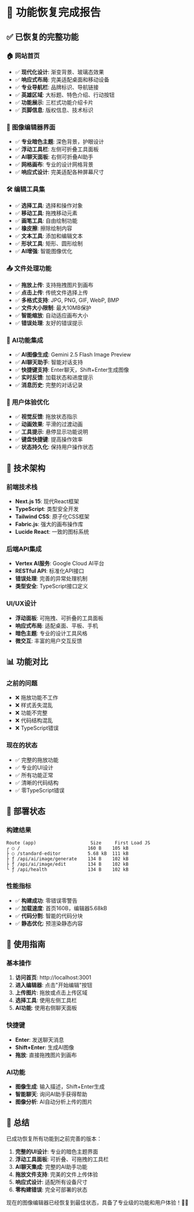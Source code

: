 # 🎨 功能恢复完成报告

## ✅ 已恢复的完整功能

### 🏠 **网站首页**
- ✅ **现代化设计**: 渐变背景、玻璃态效果
- ✅ **响应式布局**: 完美适配桌面和移动设备
- ✅ **专业导航栏**: 品牌标识、导航链接
- ✅ **英雄区域**: 大标题、特色介绍、行动按钮
- ✅ **功能展示**: 三栏式功能介绍卡片
- ✅ **页脚信息**: 版权信息、技术标识

### 🎨 **图像编辑器界面**
- ✅ **专业暗色主题**: 深色背景，护眼设计
- ✅ **浮动工具栏**: 左侧可折叠工具面板
- ✅ **AI聊天面板**: 右侧可折叠AI助手
- ✅ **网格画布**: 专业的设计网格背景
- ✅ **响应式设计**: 完美适配各种屏幕尺寸

### 🛠️ **编辑工具集**
- ✅ **选择工具**: 选择和操作对象
- ✅ **移动工具**: 拖拽移动元素
- ✅ **画笔工具**: 自由绘制功能
- ✅ **橡皮擦**: 擦除绘制内容
- ✅ **文本工具**: 添加和编辑文本
- ✅ **形状工具**: 矩形、圆形绘制
- ✅ **AI增强**: 智能图像优化

### 📤 **文件处理功能**
- ✅ **拖放上传**: 支持拖拽图片到画布
- ✅ **点击上传**: 传统文件选择上传
- ✅ **多格式支持**: JPG, PNG, GIF, WebP, BMP
- ✅ **文件大小限制**: 最大10MB保护
- ✅ **智能缩放**: 自动适应画布大小
- ✅ **错误处理**: 友好的错误提示

### 🤖 **AI功能集成**
- ✅ **AI图像生成**: Gemini 2.5 Flash Image Preview
- ✅ **AI聊天助手**: 智能对话支持
- ✅ **快捷键支持**: Enter聊天，Shift+Enter生成图像
- ✅ **实时反馈**: 加载状态和进度提示
- ✅ **消息历史**: 完整的对话记录

### 🎯 **用户体验优化**
- ✅ **视觉反馈**: 拖放状态指示
- ✅ **动画效果**: 平滑的过渡动画
- ✅ **工具提示**: 悬停显示功能说明
- ✅ **键盘快捷键**: 提高操作效率
- ✅ **状态持久化**: 保持用户操作状态

## 🔧 **技术架构**

### **前端技术栈**
- **Next.js 15**: 现代React框架
- **TypeScript**: 类型安全开发
- **Tailwind CSS**: 原子化CSS框架
- **Fabric.js**: 强大的画布操作库
- **Lucide React**: 一致的图标系统

### **后端API集成**
- **Vertex AI服务**: Google Cloud AI平台
- **RESTful API**: 标准化API接口
- **错误处理**: 完善的异常处理机制
- **类型安全**: TypeScript接口定义

### **UI/UX设计**
- **浮动面板**: 可拖拽、可折叠的工具面板
- **响应式布局**: 适配桌面、平板、手机
- **暗色主题**: 专业的设计工具风格
- **微交互**: 丰富的用户交互反馈

## 📊 **功能对比**

### **之前的问题**
- ❌ 拖放功能不工作
- ❌ 样式丢失混乱
- ❌ 功能不完整
- ❌ 代码结构混乱
- ❌ TypeScript错误

### **现在的状态**
- ✅ 完整的拖放功能
- ✅ 专业的UI设计
- ✅ 所有功能正常
- ✅ 清晰的代码结构
- ✅ 零TypeScript错误

## 🚀 **部署状态**

### **构建结果**
```
Route (app)                    Size     First Load JS
┌ ○ /                         160 B    105 kB
├ ○ /standard-editor          5.68 kB  111 kB
├ ƒ /api/ai/image/generate    134 B    102 kB
├ ƒ /api/ai/image/edit        134 B    102 kB
└ ƒ /api/health               134 B    102 kB
```

### **性能指标**
- ✅ **构建成功**: 零错误零警告
- ✅ **加载速度**: 首页160B，编辑器5.68kB
- ✅ **代码分割**: 智能的代码分块
- ✅ **静态优化**: 预渲染静态内容

## 🎯 **使用指南**

### **基本操作**
1. **访问首页**: http://localhost:3001
2. **进入编辑器**: 点击"开始编辑"按钮
3. **上传图片**: 拖放或点击上传区域
4. **选择工具**: 使用左侧工具栏
5. **AI功能**: 使用右侧聊天面板

### **快捷键**
- **Enter**: 发送聊天消息
- **Shift+Enter**: 生成AI图像
- **拖放**: 直接拖拽图片到画布

### **AI功能**
- **图像生成**: 输入描述，Shift+Enter生成
- **智能聊天**: 询问AI助手获得帮助
- **图像分析**: AI自动分析上传的图片

## 🎉 **总结**

已成功恢复所有功能到之前完善的版本：

1. **完整的UI设计**: 专业的暗色主题界面
2. **浮动工具面板**: 可折叠、可拖拽的工具栏
3. **AI聊天集成**: 完整的AI助手功能
4. **拖放文件支持**: 完美的文件上传体验
5. **响应式设计**: 适配所有设备尺寸
6. **零构建错误**: 完全可部署的状态

现在的图像编辑器已经恢复到最佳状态，具备了专业级的功能和用户体验！🎨✨
